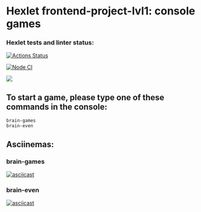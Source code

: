 # Hexlet frontend-project-lvl1: console games

### Hexlet tests and linter status:
[![Actions Status](https://github.com/DenisLoza/frontend-project-lvl1/workflows/hexlet-check/badge.svg)](https://github.com/DenisLoza/frontend-project-lvl1/actions)

[![Node CI](https://github.com/DenisLoza/frontend-project-lvl1/actions/workflows/node.js.yml/badge.svg)](https://github.com/DenisLoza/frontend-project-lvl1/actions/workflows/node.js.yml)

<a href="https://codeclimate.com/github/DenisLoza/frontend-project-lvl1/maintainability"><img src="https://api.codeclimate.com/v1/badges/e6d5b3e0bbef59c42119/maintainability" /></a>

## To start a game, please type one of these commands in the console:    
```brain-games```  
```brain-even```

## Asciinemas:   
### brain-games
[![asciicast](https://asciinema.org/a/oE6vA6nskhAioVGebRAZZoPBt.svg)](https://asciinema.org/a/oE6vA6nskhAioVGebRAZZoPBt) 

### brain-even
[![asciicast](https://asciinema.org/a/0yRHQHRpWtvg0MRX7VTAXYuiU.svg)](https://asciinema.org/a/0yRHQHRpWtvg0MRX7VTAXYuiU) 